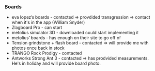### Boards
- eva lopez’s boards - contacted => provdided transgression => contact when it's in the app
  (William Snyder)
- Zlagboard Pro - can start
- metolius simulator 3D - downloaded could start implementing it
- metolius’ boards - has enough on their site to go off of
- Tension grindstone + flash board - contacted => will provide me with photos once back in stock
- TRANGO Rock Prodigy - contacted
- Antworks Strong Ant 3 - contacted => has prodvided measurements. He's in holiday and will provide board photo.
